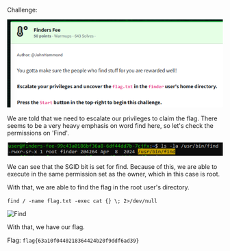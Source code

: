 Challenge:

![Challenge](images/1.challenge.PNG)

We are told that we need to escalate our privileges to claim the flag.  There seems to be a very heavy emphasis on word find here, so let's check the permissions on 'Find'.

![Extracting File](images/2.permissions.PNG)

We can see that the SGID bit is set for find.  Because of this, we are able to execute in the same permission set as the owner, which in this case is root.

With that, we are able to find the flag in the root user's directory.

```find / -name flag.txt -exec cat {} \; 2>/dev/null```

![Find](images/3.find.PNG)

With that, we have our flag.

Flag: ```flag{63a10f0440218364424b20f9ddf6ad39}```